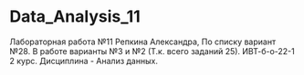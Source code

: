 # Data_Analysis_11
Лабораторная работа №11 Репкина Александра,
По списку вариант №28.
В работе варианты №3 и №2 (Т.к. всего заданий 25).
ИВТ-б-о-22-1 2 курс. Дисциплина - Анализ данных.